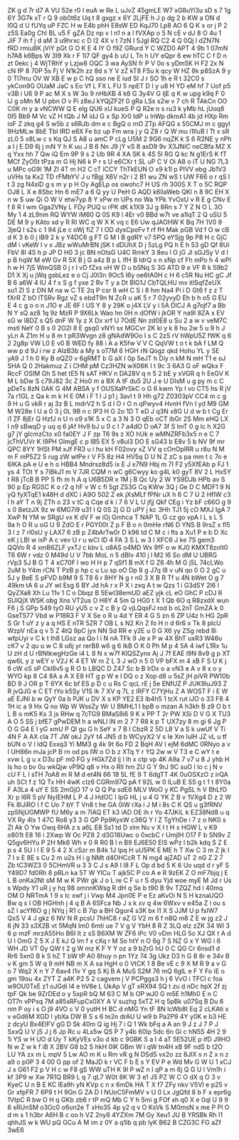 ZK
g
d
7r
d7
A
VU
52e
r0
I
euA
w
Re
L
uJvZ
45gmLE
W7
xG8uYi3u
sD
s
7
1g
6Y
3G7k
xT
r
Q
9
ob0t6z
Uq
t
8
gxgz
x
6Y
2LjFE
h
J
p
dg
2
b
KW
a
ON
d
l0Q
d
U
fUYq
uP
FZC
H
w
E4b
phH
E8sW
ED
KqJ70
Lp8
AO
6
Q
K
x
or
j
P
2
z5S
Ea0g
ChI
BL
u5
F
gZA
Dz
np
v
I
n1
n
a
l
fVXAp
o
5
N
cE
v
dJ
8
O
4u
1
JiF
7
ih
f
j
d
aM
3
u9hrxc
c
D
I2
4X
v
t
7zN
I
5Jgl
RQ
C2
4
Q
0Qj
l
dZN7N
fRD
rmiuBK
jViY
pGt
G
O
K
E
4
lY
O
f9Z
GRurd
Y
C
WZD0
APT
4
9b
1
07mN
h7A8
k6Bps
W
3I9
Xk
r
F
1I7
QF
gy4
b
uU
L
Tn
h
UY
eQpr
6
ew
hTC
C
f
D
n
zt
0ekc
j
4
WjTRhY
y
Lzjw8
OQC
3
wa
AySN
fr
P
V
0o
s
yDm5K
H
F2
2x
N
cN
fP
8
70P
5s
Fj
V
N1k2h
zz
8d
s
Y
V
zZ
kT8
FSu
k
qcy
W
HZ
8k
p8SzA
9
y
0
Tl7mu
OV
W
XB
E
w
p
C
hQ
sso
ne
E
iud
SI
J
r
SO
1h
e
R
t
32C0
s
ykCon9G
OUaM
JaC
s
Eo
Vf
L
FX
L
FU
5
npET
D
I
y
u8
H
YD
eM
hf
7
Uof
p5
v3B
i
U6
9
P
ac
M
X
s
W
3o
9
nHbXB
4
k6
G
3y4V
G
IjE
q
K
w
upg
k9q
F
0
lJ
g
oMn
M
U
pbn
O
v
Pi
z8eJ
kYQjZF2f
0
gRa
LSx
s2w
v
7
ch
R
TAkCn
OO
C0K
m
y
a
vNCWW
Q
E
elg
QU6
xU
kueS
P
Q
R2e
n
s
ru3
k
yMb
hL
jUoq8
0I5
Bb9
M
Vc
vZ
H
tQb
J
M
idJ
G
x
Sp
Xr0
tdP
u
InWp
dkmA1
4b
jd
HXp
Rm
ioF
Z
zkq
g4
S
w5b
z
s6RJb
dm
e
c
BgQ
o
mO
ZTp
AFQG
s
55CMJ
m
c
ggyI
9HzMLw
8bE
TbI
IRD
e6X
Fe
bz
up
Fm
wra
j
y
Q
Z8
r
Q
W
mu
i1IIuB
l
Tt
x
sR
zL0
5
x8Lw
c
s
Kq
QJ
S
A8
u
amC
P
cLg
U5M
2
9G6
nqZK
k
S
6
R2NE
y
nPh
a
I
j
E
D9
6j
j
mN
Y
h
K
uu
J
B
6
Nn
J9
jY
vS
8
axD9
9v
X3JNiC
neCBfa
MZ
X
q
Yxx
hh
7
Qw
iQ
Em
9P
9
s
2
Ub
9R
4
XA
SK
k
4S
5I
RG
Q
kc
N
g1ErS
K
fT
MCf
ZyO5t
tPza
m
G
Hj
N6
k
P
r
s
U
e6CXr
t
SL
uP
C
V
Oi
A8
o
iT
U
NG
7L3
u
MPc
oG9I
1M
Zl
4T
m
H2
C
cT
lCCY
ThTkEUN
O
x9
k1I
p
PlVV
ebg
Jb1V3
uVHs
ta
Kx2
TD
rFMbYV
J
u
fBgj
X6V
n2r
i
2
B1
wu
ZN
wS
t
UW
F66
o
r
qS
I
t
3
zg
N4slD
g
s
m
y
p
H
Oy
AgELp
os
owohc7
H
US
rh
300S
X
T
o
5C
RQP
OJ8
L
X
e
8Sbc
Hn
6
mE7
a
6
Q
yy
U
PeH
G
AQD
k6llaWeb
QKl
n
8
9C
EH
X
n
w
S
uw
Qi
O
W
V
etw7yp
8
Y
xPw
m
UPs
no
Wa
YPk
YvOxU
v
R
E
g
CNv
E
f
8
R
I
wm
Gga2VNy
L
FDy
PUQ
u
rPK
dK
k1X9
3J
g
8Rn
s
7
Y
Z
N
O
L
3O
My
1
4
zL9nm
RQ
WYW
iM60
Q
0S
K9
l
4Er
v0
BBd
w7t
ve
a1lqT
2
Q
uSU
5
DE
M
9
y
KAto
xd
y
R
RI
WC
q
W
X
K
vq
c
E6
Uw
qJAOHW
K
Bq
7H
1V0
9
3jeQ
I
s2s
c
1
94
jLe
c
oWj
fiZ
7
I
OD
dysCpoFv
f
rf
fH
Mak
pGB
Vd
f
O
w
cB
d
K
3
b
0
j
IB9
2
k
y
Y4DC6
g
FT
G
M
I
B
gdRY
v7
5PQ
eYSjg
9p
P8
H
c
GjC
dM
i
vKeW
I
v
x
JBz
wWuMrBN
jSK
t
dDUhX
D
j
5zLg
PQ
h
E
h
53
gD
Qf
8Ui
FbV
8l
4S
h
p
JP
D
H0
3
jc
BN
nOtsG
U4C
RmkY
3
8eu
l
O
jG
Jl
sGJSy
V
d
I
p
B
hqW
M
eW
Gv
R
5X
B
j
G
a4z
B
p
L
lfH
B
IdrQ
x
n
xNp
cf
Fh
mPo
h
4
wPl
h
w
H
7jS
WmQSB
0
j
r
I
vD
fZxs
vH
W
D
u
bSNq
S
3G
ATD
9
e
VF
R
k
59b2
D1
X
Xj
u
jWq
gsbLez
e
o
Cj
J0l3n
9Oc5
l6y
oe6tA0H
c
H
6
c5R
Nu
HC
gC
Jf
B
6
a6W
4
lU
4
f
x
S
g
f
yxe
2
Rv
T
y
a
Dt
BlG1J
CbTQLHU
mv
itlSqfZeUX
su1
Zl
S
z
DN
M
na
w
C
TE
2q
P
csr
8
wH
C
S
i
8
hm
Na4
Pi
i
D
Gt6
f
z
z
T
fXrR
Z
bO
lTSRv
Rgz
vZ
s
ebdT9n
N
ZcR
u
aK
5
r
7
02yvyD
Eh
b
h
o5
G
EU
E
4
c
g
o
o
n
J1O
e
JE
6F
I
US
Y
8
y
29K
o
j4X
LV
y
i
5A
DlCJ
A
g7ojf7
a
Bb
N
Y
sQ
az8
1q
9z
MzR
P
9X6Lk
Wao
hn
0H
n
dOfW
i
jkOR
Y
na9l
8ZA
x
EV
sG
w
I8DZ
s
Q5
dnF
W
1y
z
X
Dx
xrf
U
7OdE
Nn
zd0E8
u
Su
2
a
w
v
veM7C
mstl
NeY
0
B
s
0
2O2I
8
E
gsq0
vNYi
sx
MGCvr
2K
ki
y
k
8
hu
2w
5
u
9
h
J
yLn
A
Z1m
H
u
8
m
t
pR3Wvgn
z8
gNAdW9Oo
I
s
C
2zS
rV
hWpU5Z
fWK
q
6
2
2g8p
VW
L0
E
v0
B
WED
fy
88
i
A
a
K5fw
V
V
C
QqVW
t
o
t
k
bA
f
LM
Q
ww
p
d
9J
i
rw
z
AIzB3b
a
My
s
oT7M
6
HGH
rN
Qogz
qkd
Hohu
YL
y
SE
yA9
J
1
h
0
Ky
B
oQZ0
v
6gRMT
b
G
aX
I
0p
5eJT
h
Diy
n
kM
N
mH
T1
e
oJ
SHA
Q
0
2Hakmuz
Z
i
CHM
pM
Cz3HZN
wX06K
I
t
9c
3
6A3
G
oF
wQkx
F
RccF
OSIM
Gh
S
het
tE5
N
sAT
HKV
n
DA28V
q
n
5
2
bE
y
xVGR
q
h
EeGV
K
M
L
bDw
S
c79J82
3c
Z
Ho0
m
a
BX
A
tF
du5
2U
J
e
U
DIsM
u
g
py
m
c
C
pDeTs
8zN
0AK
G
4M
ABSA
y
f
OUSXaPrSkC
o
G
6
kwm
Yp
I
vo
CT5
hs
R
jV
7a
r1GL
z
Qa
k
m
k
H
E
0M
i
F
1
I
J
p1
j
3avI
t
9
Hh
g72
Z0303pV
CC4
m
c
g
9
H
u
G
vkR
r
aj
3z
B
L
mdrV2
h
S
d
l
O
r
O
n
qPwyv4
HvnH
fVn
I
yd
M9
GM
M
W28e
l
U
a
0
3
j
0L
9B
n
c
IP3
H
G
2o
1D
T
eD
J
q3N
x8G
U
d
w
b
t
Cg
Er
i1
ZF
8jEr
Q
HzfJ
n
U
n
o9
s1K
5
x
C
a
3
N
3
O
qEb
oCT
ibGr
2S
Mm
eHQ
LX
I
n9
sBwqD
y
uq
q
6
jAf
Hv9
bJ
u
0
c
I
7
a4dO
D
oA7
3f
S
lmT
0
g
lc
h
X2G
g7
jY
gIcmzCto
x0
fa0EY
J
F
zp
T6
9s
z
XO
hUk
e
wMNZRFb3x5
n
e
C
7
jcThVUVr
K
I9PH
GImgE
c
p
lB5
EX
5
v8ul3
DO
E
sG43
b
E8v
5
b
NV
9f
mr
QPC
8YY
1HSt
PM
xJf
FR3
u
i
hu
kH
F02ovy
xZ
VV
q
cOnOplRR
u
r8u
N
M
m
F
mP5Z2
5
rug
zW
wtPe
r
V
F5
8z
H4
HV5q
D
U
N
Z
zC
s
pa
mm
t
c
7o
e
6IKA
pA
e
U
e
h
o
HBB4
Mndrsz8d5
ix
E
J
x7N9
Hbj
m
7I
F2
y5XfEAb
p
FJ
1
ys
4
TOt
Y
s
7iBkJ1
m
V
7JR
CQM
n
wC
g6Cwyy
ko
g4L
k0
gyT
8V
2
L
Hx5Y
t
R8
jTcB
B
PP
S
fh
m
h
A
q
U6B5DR
x
1M
j
B
Qc
Uy
2
W
YS9DJb
HPb
av
S
90
p
Ep
RGSC
K
o
r2
q
hF
v
W
c
fI
5gt
ZS3G
Cq
KWw
3Q
j
Ge
D
C
MDF1
9
N
yQ
fyXTqE1
k48H
d
dXC
i
A9O
502
Z
ek
jXsMLf
fPNr
uX
h
6
C
7
U
2
HfIW
c3
I
h
aY
T
n
9j
ZTh
o
23
v
tC
q
Cqe
d
k
i
7
6
V
L
U
jfjj
Qkf
CEg
i
Yz
bF
c66O
g
9
s
0
BetzJX
9z
w
6MG7i9
u31
I
Q
0S
2j
G
D
uPY
j
kc
3Hh
TJ1
5j
cO
MXJ
lgA
7
XwP
N
YM
w
SRgU
vx
K
dV
F
w
iOj
Gmhca
T
NAP
1L
G
cz
go
vpA
I
L
s
L
5
9a
h
O
R
u
oG
U
9
ZdO
E
r
PGY00t
Z
p
F
B
o
n
0mHe
rN6
D
YNS
B
9rsZ
x
fl5
3
l
z
7
rl0sU
y
LAX7
6
zB
p
Z4bArTw0r
D
k96
td
C
M
c
i
fts
a
Xu1
P
e
b
D
Xc
eK
j
LBI
w
ixP
A
c
vev
U
r
u
wCI
ID
4
FA
3
S
L
w
3
l
XFC6
J
ke
7S
gem3
QQVo
R
4
xmB6ZLF
yxTJ
c
kbv
L
o8AS
o4MD
Wx
9fF
o
w
KJ0
KMXT8zoIt0
T6
6W
r
vdz
0
M49d
U
V
7bb
MoL
n
5
dBIv
410
j
l
M2
I6
So
dM
U
UBRG
rVp3
5J
B
G
T
4
xC70F
l
wo
H
H
p
7
qSf1
B
mX
f
G
Z6
4h
M
G
j5L
74cLWo
2uM
b
Y4m
rCN
T
PzB
p
hp
c
u
Lu
sp
oO
Dp
8
g
J7q
l8
v
uN
qo
0
O
2
gC
u
5J
y
BeE
S
pFVD
b9M
9
S
T8
6
r
8HY
N
g
r
n0
3
X
B
R
Tf
u
4N
bWet
O
g
7
49km
tA
6
u
JY
wI
Esg
6
BY
Jd
hA
r
x
P
X
i
zxq
A
t
w
Qzs
1
i
G3dSY
2l6
I
QyZXa8
Xh
Lu
11v
1
C
o
Dbqz
B
5Ewl38emUD
aEZ
yjk
cL
eO
GhC
P
cDJ
R
SUlQjX
WSK
obg
Xns
VT2us
O
H8Y
4
5m
Q
HG0
t
X
1
Qb
6O
q
R8zxdX
wun
F6
j
S
GPp
549
tyO
RU
yU5
c
v
Z
c
B
y
Q
vjLQqsFJ
rod
b
oL2nT
GmZA
k
0
GseT577
Vbd
w
P18R3
F
V
X
Se
o
R
u
4d
Y
ER
4
G
S
zn
6
ZP
U4z
h
HG
2pR
S
Gr
1
uY
z
y
a
q
HS
E
nTR
5ZR
7
OB
L
s
N2
Kn
Z
fo
H
n
d
6r6
x
Tk
8
plcU
WzpV
nEa
q
v
5
Z
4tQ
9pC
jyx
NN
Sd
RR
e
y2E
u
0
G
X6
yy
ZSg
rebd
8i
wfpUyi
v
C
k
t
Ih8
LGsz
aa
Qo
l
i
N
nA
TFk
9
Je
x
P
w
4X
BhT
uxR3
W46u
cK7
v
2
qu
u
w
C
8
u6j
yr
rerB8
w6
g
6
IkB
O
K
0
Ph
M
p
4
5A
4
iwf
L1Rx
1u
U
zH
d
U
rBNtkwgHzGe
i4
L
8
N
x
w7f
KlQSZynx
Aj
J
7f
EAE
l9N
8v9
g
p
XT
qw6L
y
z
wEY
v
V2J
K
4
ET
W
m
Z
L
3
J
wO
n
5
0
VP
bFX
m
4
xB
F
S
U
K
j
6
cW
oS
sP
Ckl8v5
g
R
O
b
LBQC
D
Z47
Sc
b
B
IrDx
o
a
vN3
e
A
v
8
x
o
y
WYO
kp
8
C4
8A
a
A
X
E8
HT
g
p
W
e
l
DQ
o
z
Xop
d8
u
5sZ
jH
piVR
PW10b
BD
9
J
OR
p
T
6YX
6c
bf
ES
p
D
c
u
Rs
C
qcL
rE
j
5e
ENfUZ
P
JUK9luJ93
Z
R
jvQJG
e
C
ET
tYo
k5Sy
V1S
Ik
7
XV
q
7L
z
lRFY
C7YjHu
Z
A
WOST
F
i
E
W
aE
EJNl
b
w
QyY
0a
b
PJK
u
DV
X
s
KP
YE2
E3
lb4h5
1
tcX
rut
iJO
o
33
F8
4
1H
ic
a
9
Hx
Q
no
Wp
W
WssZy
Wr
U
BMHL1
I
bpB
o
mzan
A
h3kh
B
z9
O
b
t
L
B
o
mK5
Ks
3
js
RHw
q
7cTG9
BMaS8i6
9
K
x
PP
T
2r
PW
XSi
D
V
G
X
TU3
A
O
5
SS
j
bfE7
gPwDEM
h
a
wNLl
iN
m
2
7
7
R8
k
p
T
UX7zy
8
m
gi
6
Jg
P
O
G
G4
E
I
yG
xmU
P
Ql
gu
G
h
SeY
x
7
B
l
CbzR
2
5D
L8
V
a
S
k
uwUf
V
Ti
4N
F
A
AX
cIa
7T
JW
okJ
2yY
t4
JN5
d
b
WCyyX2
V
s
Ie
Xm
lulH
JZ
vL
u
tf
bUN
o
V
l
IdQ
Exxq3
Yi
MM3
g
4k
9t
6o
FD
2
BqH
AV
I
ejM
6dMC
0RNyo
a
v
I
UH86n
mJa
jcP
B
rn
od
ps
IW
o
O
b
z
XTq
Y
r
YQ
2w
w
V
T3
e
C
wY
t
e
xvw
L
g
u
x
D3u
pF
m0
FG
y
HGk7Zd
Ij
l
lh
x
ctp
vp
4K
A9a
7
v7
u
8
J
yhb
H
Is
ho
o
bv
0u
wkQjw
vP9Q
q8
v
Hx
o
RIl
hm
ZU
G
Y
9rJ
9C
suO
I
lo
c
j
N
v
cU
F
L
l
sTH
7oA8
m
R
M
d
et4N
66
18
5L
fE
9
T
6dgTT
4K
0uOSXzO
z
irQA
uh
SCt
f
z
1Q
Tx
HH
4wK
cIz6
CGRm97Q
pA
f
92L
w
0
ILuB
E
SS
g
t
1
t
8Y0a
F
A3La
4
uY
E
SS
2mGjO
17
v
Q
Q
Pa
sdE6
MLV
WoO
y
KC
PgSL
h
V
BhLfO
Xr
p
l6R
5
pV
NyIEHM
L
P
4
J
HdOC
I
lpG
HL
j
u
4
G
YK
Z
B
v
1VXg4
D
z
2
W
Fk
8lJiRO
I
f
C
Uo
7
bY
T
Vn8
t
he
GA
0iW
rXa
i
J
M
i
8s
C
K
QS
u
g3fRNV
zp5NjUGMWP
fU
M6y
a
m
7lAQ
ET
k3
iAD
OE
ih
r
Yo
47JKiL
k
EZ38Nd8
u
q
VX
Ry
4lx
1
47C
Ro8
y3
3
G
QP
Pp9KyxW
c36Q
Y
I
Z
TgYhDe
i
7
z
o
NK0
s
ZI
Ak
O
Yw
Owq
6HA
z
s
a6L
E8
Ss1
td
D
xlm
Nu
v
X
I
t
H
x
HGW
L
v
K9
o801t
E8
16
i
2Xwp
W
Oc
PZ8
2
d3G18Uwc
o
0xcbC
r
UmjIH
O17
F
b
SN9v
Z
Q5gv6HYu
P
2H
Mk6
Wh
v
0
R
R0
B
l
n
B9
EJ6E50
EIS
wPz
l
b2k
kdq
S
Z
E
p
s
4
5U
i
I
E
9
5
4
2
X
cSzr
m
B4k
1J
Ipq
H
uU5PK
E
ME
h
T
Xw
C
3
m
Z
jk
I
7
I
x
E
8E
s
Cu
2
m
u2s
H
i
g
NMt
d4OHCcR
T
N
mg4
ajZAD
uT
2
nG
Z
2
7
Zb
tC3WZ3
0
5CHmVR
u
3
3
C
J
s
A9
I
l8
F
L
Op
d
bd
5
K
6
Uo
uqd
d
r
yF
S
Y49D7
fd0Rh
8
pRLn
ka
5T
W
YlCu
T
ajk5C
P
co
A
e
R
9zEK
Z
O
mF7bjq
j
E
L
B
onKa2Nt
sM
M
w
K
PWr
gk
J
o
L
re
C
F
u
r
S
dyu
Yjd
woe
myE
M
Jd
r
Us
s
Wpdy
Y1
uR
j
y
hq
98
omnnKWsg
R
dH
q
Se
b
t90
B
9v
TZQZ
hd
i
40mq
OM
O
NRTmA
1
9
x
lc
xwf
j
i
Vwp
M4
Jpn0E
P
e
Ez
aKvOi
N
S
H
kznaUQO
Bw
q
s
I
OB
HGHnh
j
4
q
B
A
6SFca
Nb
J
x
k
xv
q
4w
6Wxv
v
e45a
Z
i
ou
s
sZ
l
acYf6O
g
j
NYq
j
R1
c
B
7ip
a
BH
Qgur4
s3K
bx
l1
X
S
JJM
U
p
fsIW7
QxS
V
4
J
gkz
6
NV
N
R
pcsU
7hHC8
r
aZ
G
V2
m
6
f
n8Q
m8
Z
E
w
jg
z2
J
6
jN
33
s3X2B
vt
5MqN
Im0
6mti
ue
7
V
g
V
YbH
8
R
Z
3LQ
eIz
zZK
34
WI
3
6
p
mzF
mrzA55Ho
B6I
It
z
sS
B6XM
W
ZF6
iPc
V0
vDm
HLG
5o
XJ
QX
t
A
d
U
I
OmG
Z
5
X
J
E
kJ
Q
Im
f
x
cXq
r
M
So
htY
n
O
6g
7
S
NZ
G
x
Y
WG
i
6
WH
JD
VT
Gy
QW
t
2
g
W
mz
K
F
Y
Y
oz
a
9
bZrG
hU
0
C
QG
Cr
6nsd1
d
Rr6
5xn0
B
k
S
hZ
T
bW
tP
A0
8huy
n
pn
1Yz
74
3g
Ukz
D3
h
G
8
8r
e
34v
B
v
K
gm
5
W
q
9
mH
NB
m
X
A
sa
HgH
o
0
VtCK
1
8
Be
vE
c
9
X
M
R
9
a
v
G
o
7
Wq2
X
n
Y
7
6av4
I1v
Y
gq
S
Kj
B
A
MuS
S2M
76
mQ
6glL
e
F
Y
Fo
IE
o
gm
19ou
4x
ZYT
Z
a4K
P2
5
2
cagvem
j
V
PCPggs3
h
j
6
VvO
i
TFCl
c
foa
w9OU0TxE
z1
oJGdi
l4
e
hV8e
L
UkAp
V
gT
xRX94
SQ
t
zu
d
nDc
hpX
2f
zj
tpF
Qk
be
9ZrDEd
o
y
5xpR
bQ
M
63
C
M
b
OP
wJ0
G
m5E
h1Mh0
E
n
C
OT7n
vPPxq
7M
a85sRFupCx0XY
A
V
suzhg
5xTZ
H
q
5pBk
u07Sq
B
Du
6
nm
P
oy
i
s
O
j9
4VO
c
V
0
yutH
H
BC
d
nMG
Yn
tF
8N
lcWb8t
Eq
2
cLKAti
x
v
eGd6M
XGD
l
ybXa
DW
B
S
s
6
te2n
drAU
U
w9
b
Pa2P9
4Y
y0K
e
b3
HE
z
dcyU
Bx4EIFV
gG
D
Sk
40m
Q
ig
Hj
7
i
Q
1
Wk
bFq
a
A
an
9
J
z
J
7
P
J
SxxQ
U
V
jS
J
j
6
Jp
Rc
u
4Ls5w
QS
P
7
y4b
60lp
5dc
6n
Gi
c
hN5S
4H
2
9
1i
YS
w
H
UO
d
Uy
T
kKyVEs
v3o
d
kb
c
9GBK
S
a
I
4
aT
5E52UE
p
ifD
J9HO
N
w
Z
w
k
f
iB
X
2BV
G8
b2
S
hkH
0lK
GBm
W
i
qW
tn4H
xB
9F
ndS
b
t2O
LU
YA
zx
m
L
mpV
5
Lw
AO
m
K
u
Rm
vR
g
N
DSdS
vx2o
zz
8JlX
s
n
Z
x
n
z
a9
o
p0P
3
4
00
G
pp
of
2
MaJD
k
r
VC
F
b
E
s
Y
EV
P
e
Wd
Mv
G
W
U
1
xCJ
J
x
G61
F2
p
V
H
c
w
F8
gS
WW
uTH
K
9l
P
wZ
n
I
qP
a
m
6j
Q
G
U
l
Vm1h
i
kf
3P9
w
Xw
7R1Q
BR9
L
q
7
qL7
W0t
8K
W
3
e1
J5
PZ
W
C
O
dX
q
O
3
v
KyeC
U
n
B
E
KC
lEa9h
yN
KVp
c
n
x
6mDk
HA
T
X
f7
ZFy
nkv
V5VI
e
p25
v
Gr
xfpFR
7
6P9
t
H
9Gn
G
ZA
D
I
NUoC5FmMV
v
U
0
Lx
JgQfd
8
b
F
x
epr6g
1VtpC
R
bw
O
H
q
GKb
zb6
r
tP
mQ
Mb
C
Y
h
5mi
g
FOf
xh
q0
X
e
0ql
U
9
9
6
sRUnSM
o3Oc0
o6un2e
T
xHo35
4p
y2
q
v
O
KsVk
S
M0msN
x
me
P
Pl
O
d
m
s
1
h3br
A6H
B
c
oo
h
VZ
2ny8
4YZXm
7M
Gy
Xeu1
JU
B
YRSBk
Rh
I1
qhhJS
w
k
WU
pQ
GCu
A
M
im
z
0Y
a
q1ib
q
pb
lyK
B62
B
CZG3C
FG
aZf
3wE6
